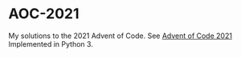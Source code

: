 # AOC-2021

My solutions to the 2021 Advent of Code. See [Advent of Code 2021](https://adventofcode.com/2021)
Implemented in Python 3.
